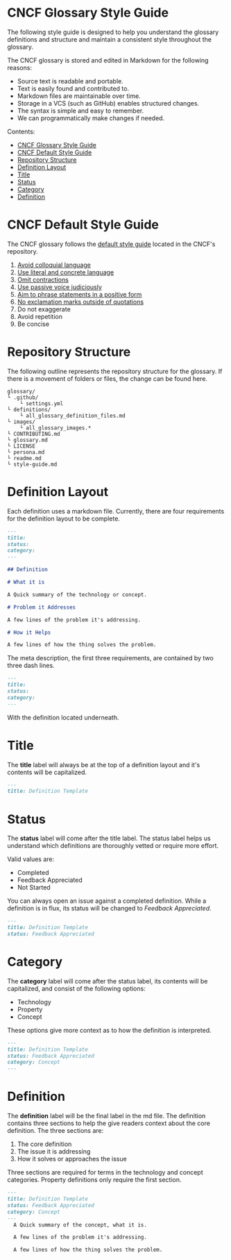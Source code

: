 # CNCF Glossary Style Guide 

The following style guide is designed to help you understand the glossary definitions and structure and maintain a consistent style throughout the glossary.

The CNCF glossary is stored and edited in Markdown for the following reasons:

- Source text is readable and portable.
- Text is easily found and contributed to.
- Markdown files are maintainable over time.
- Storage in a VCS (such as GitHub) enables structured changes.
- The syntax is simple and easy to remember.
- We can programmatically make changes if needed.

Contents:

- [CNCF Glossary Style Guide](#cncf-glossary-style-guide)
- [CNCF Default Style Guide](#cncf-default-style-guide)
- [Repository Structure](#repository-structure)
- [Definition Layout](#definition-layout)
- [Title](#title)
- [Status](#status)
- [Category](#category)
- [Definition](#definition)

# CNCF Default Style Guide

The CNCF glossary follows the [default style guide](https://github.com/cncf/foundation/blob/master/style-guide.md) located in the CNCF's repository. 


1. [Avoid colloquial language](https://en.wikipedia.org/wiki/Colloquialism)
2. [Use literal and concrete language](http://guidetogrammar.org/grammar/composition/abstract.htm)
3. [Omit contractions](https://en.wikipedia.org/wiki/Contraction_(grammar))
4. [Use passive voice judiciously](https://www.ef.com/ca/english-resources/english-grammar/passive-voice/)
5. [Aim to phrase statements in a positive form](https://examples.yourdictionary.com/positive-sentence-examples.html) 
6. [No exclamation marks outside of quotations](https://www.grammarly.com/blog/exclamation-mark/)
7. Do not exaggerate
8. Avoid repetition
9. Be concise

# Repository Structure

The following outline represents the repository structure for the glossary. If there is a movement of folders or files, the change can be found here.

```shell
glossary/
└ .github/
    └ settings.yml
└ definitions/
    └ all_glossary_definition_files.md
└ images/
    └ all_glossary_images.*
└ CONTRIBUTING.md
└ glossary.md
└ LICENSE
└ persona.md
└ readme.md
└ style-guide.md
```

# Definition Layout

Each definition uses a markdown file. Currently, there are four requirements for the definition layout to be complete.

```md
---
title: 
status: 
category: 
---

## Definition

# What it is

A Quick summary of the technology or concept.

# Problem it Addresses 

A few lines of the problem it's addressing.

# How it Helps

A few lines of how the thing solves the problem.
```

The meta description, the first three requirements, are contained by two three dash lines.

```md
---
title: 
status: 
category: 
---
```

With the definition located underneath.

# Title

The **title** label will always be at the top of a definition layout and it's contents will be capitalized. 

```md
---
title: Definition Template
```

# Status

The **status** label will come after the title label. The status label helps us understand which definitions are thoroughly vetted or require more effort.

Valid values are: 

- Completed
- Feedback Appreciated 
- Not Started

You can always open an issue against a completed definition. While a definition is in flux, its status will be changed to *Feedback Appreciated*.

```md
---
title: Definition Template
status: Feedback Appreciated
```

# Category

The **category** label will come after the status label, its contents will be capitalized, and consist of the following options:

- Technology
- Property
- Concept

These options give more context as to how the definition is interpreted. 

```md
---
title: Definition Template
status: Feedback Appreciated
category: Concept
---
```

# Definition

The **definition** label will be the final label in the md file. The definition contains three sections to help the give readers context about the core definition. The three sections are:

1. The core definition 
2. The issue it is addressing
3. How it solves or approaches the issue

Three sections are required for terms in the technology and concept categories. Property definitions only require the first section. 

```md
---
title: Definition Template
status: Feedback Appreciated
category: Concept
---
  A Quick summary of the concept, what it is.

  A few lines of the problem it's addressing.

  A few lines of how the thing solves the problem.
```

